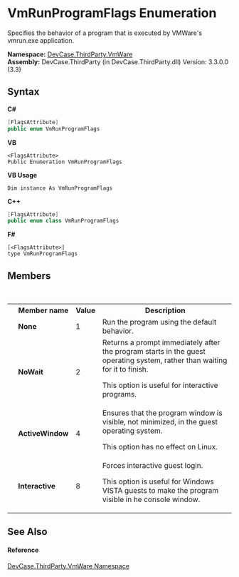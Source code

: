 # VmRunProgramFlags Enumeration
 

Specifies the behavior of a program that is executed by VMWare's vmrun.exe application.

**Namespace:**&nbsp;<a href="N_DevCase_ThirdParty_VmWare">DevCase.ThirdParty.VmWare</a><br />**Assembly:**&nbsp;DevCase.ThirdParty (in DevCase.ThirdParty.dll) Version: 3.3.0.0 (3.3)

## Syntax

**C#**<br />
``` C#
[FlagsAttribute]
public enum VmRunProgramFlags
```

**VB**<br />
``` VB
<FlagsAttribute>
Public Enumeration VmRunProgramFlags
```

**VB Usage**<br />
``` VB Usage
Dim instance As VmRunProgramFlags
```

**C++**<br />
``` C++
[FlagsAttribute]
public enum class VmRunProgramFlags
```

**F#**<br />
``` F#
[<FlagsAttribute>]
type VmRunProgramFlags
```


## Members
&nbsp;<table><tr><th></th><th>Member name</th><th>Value</th><th>Description</th></tr><tr><td /><td target="F:DevCase.ThirdParty.VmWare.VmRunProgramFlags.None">**None**</td><td>1</td><td>Run the program using the default behavior.</td></tr><tr><td /><td target="F:DevCase.ThirdParty.VmWare.VmRunProgramFlags.NoWait">**NoWait**</td><td>2</td><td>Returns a prompt immediately after the program starts in the guest operating system, rather than waiting for it to finish. 

 This option is useful for interactive programs.</td></tr><tr><td /><td target="F:DevCase.ThirdParty.VmWare.VmRunProgramFlags.ActiveWindow">**ActiveWindow**</td><td>4</td><td>Ensures that the program window is visible, not minimized, in the guest operating system. 

 This option has no effect on Linux.</td></tr><tr><td /><td target="F:DevCase.ThirdParty.VmWare.VmRunProgramFlags.Interactive">**Interactive**</td><td>8</td><td>Forces interactive guest login. 

 This option is useful for Windows VISTA guests to make the program visible in he console window.</td></tr></table>

## See Also


#### Reference
<a href="N_DevCase_ThirdParty_VmWare">DevCase.ThirdParty.VmWare Namespace</a><br />